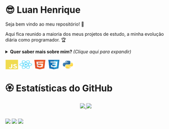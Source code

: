 # 😎 Luan Henrique

<p> Seja bem vindo ao meu repositório! 👋</p>
<p>Aqui fica reunido a maioria dos meus projetos de estudo, a minha evolução diária como programador. 🏆</p>

<details>
<summary> <b> Quer saber mais sobre mim? </b> <i>(Clique aqui para expandir)</i> </summary>

### 📖 Sobre mim
<p> Sou um programador focado no Front-end. Estou sempre a procura de aprender novas tecnologias para me manter dentro do mercado e suas necessidades. Sou ambicioso e muito focado no meu trabalho.</p>

### 🖥️ Meus ambientes
![VSCode](https://img.shields.io/badge/-VSCode-0085D1?style=flat-square&logo=visual-studio-code&logoColor=white)
![Windows](https://img.shields.io/badge/-Windows-00ADEF?style=flat-square&logo=windows&logoColor=white)
![Linux](https://img.shields.io/badge/-Linux-f5c022?style=flat-square&logo=linux&logoColor=141414)
</details>

<div style="display: inline_block"><br>
  <img align="center" alt="Prodigy-Js" height="30" width="40" src="https://raw.githubusercontent.com/devicons/devicon/master/icons/javascript/javascript-plain.svg">
  <img align="center" alt="Prodigy-React" height="30" width="40" src="https://raw.githubusercontent.com/devicons/devicon/master/icons/react/react-original.svg">
  <img align="center" alt="Prodigy-HTML" height="30" width="40" src="https://raw.githubusercontent.com/devicons/devicon/master/icons/html5/html5-original.svg">
  <img align="center" alt="Prodigy-CSS" height="30" width="40" src="https://raw.githubusercontent.com/devicons/devicon/master/icons/css3/css3-original.svg">
  <img align="center" alt="Prodigy-Python" height="30" width="40" src="https://raw.githubusercontent.com/devicons/devicon/master/icons/python/python-original.svg">
</div>

# 🏵 Estatísticas do GitHub
<div align="center">
  <a href="https://github.com/luanhenriquee">
  <img height="175em" src="https://github-readme-stats.vercel.app/api?username=luanhenriquee&show_icons=true&theme=radical&include_all_commits=true&count_private=true"/>
  <img height="175em" src="https://github-readme-stats.vercel.app/api/top-langs/?username=luanhenriquee&layout=compact&langs_count=7&theme=radical"/>
  </a>
</div>

 ## 
 
<div> 
 <a href="https://discord.com/invite/RDpdcaKapc" target="_blank"><img src="https://img.shields.io/badge/Discord-7289DA?style=for-the-badge&logo=discord&logoColor=white" target="_blank"></a> 
  <a href = "mailto:luanhenrique.dev@gmail.com"><img src="https://img.shields.io/badge/-Gmail-%23333?style=for-the-badge&logo=gmail&logoColor=white" target="_blank"></a>
  <a href="https://www.linkedin.com/in/luanhenrique04" target="_blank"><img src="https://img.shields.io/badge/-LinkedIn-%230077B5?style=for-the-badge&logo=linkedin&logoColor=white" target="_blank"></a> 
</div>
